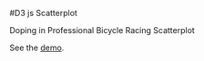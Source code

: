 #D3 js Scatterplot

Doping in Professional Bicycle Racing Scatterplot

See the <a href="http://codepen.io/pbweb/full/QKmGmP/" target="_blank">demo</a>.